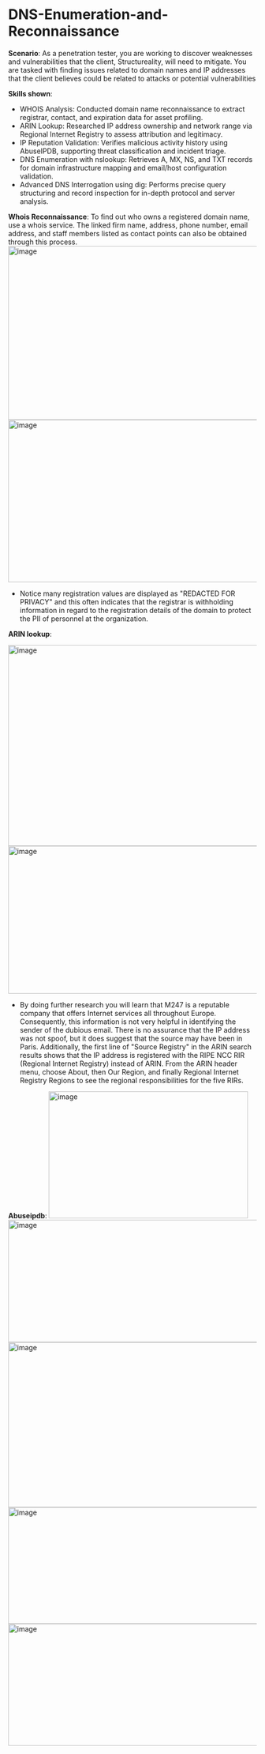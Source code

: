 # DNS-Enumeration-and-Reconnaissance

**Scenario**:
As a penetration tester, you are working to discover weaknesses and vulnerabilities that the client, Structureality, will need to mitigate. You are tasked with finding issues related to domain names and IP addresses that the client believes could be related to attacks or potential vulnerabilities

**Skills shown**:
- WHOIS Analysis: Conducted domain name reconnaissance to extract registrar, contact, and expiration data for asset profiling.
- ARIN Lookup: Researched IP address ownership and network range via Regional Internet Registry to assess attribution and legitimacy.
- IP Reputation Validation: Verifies malicious activity history using AbuseIPDB, supporting threat classification and incident triage.
- DNS Enumeration with nslookup: Retrieves A, MX, NS, and TXT records for domain infrastructure mapping and email/host configuration validation.
- Advanced DNS Interrogation using dig: Performs precise query structuring and record inspection for in-depth protocol and server analysis.

 **Whois Reconnaissance**:
To find out who owns a registered domain name, use a whois service.  The linked firm name, address, phone number, email address, and staff members listed as contact points can also be obtained through this process.
     <img width="539" height="352" alt="image" src="https://github.com/user-attachments/assets/b45e2a0f-4886-4e24-a078-6f2d11d52a69" />
     <img width="530" height="329" alt="image" src="https://github.com/user-attachments/assets/7c85d074-f0e2-433d-a9b4-0f6961d7aa27" />
- Notice many registration values are displayed as "REDACTED FOR PRIVACY" and this often indicates that the registrar is withholding information in regard to the registration details of the domain to protect the PII of personnel at the organization.

**ARIN lookup**:

   <img width="524" height="407" alt="image" src="https://github.com/user-attachments/assets/25b991b5-76e0-43ac-b4f5-f93f4d06078c" />
   <img width="547" height="299" alt="image" src="https://github.com/user-attachments/assets/38b035d7-d2b1-4ff9-9984-b074599cd72a" />

- By doing further research you will learn that M247 is a reputable company that offers Internet services all throughout Europe.  Consequently, this information is not very helpful in identifying the sender of the dubious email.  There is no assurance that the IP address was not spoof, but it does suggest that the source may have been in Paris. Additionally, the first line of "Source Registry" in the ARIN search results shows that the IP address is registered with the RIPE NCC RIR (Regional Internet Registry) instead of ARIN.  From the ARIN header menu, choose About, then Our Region, and finally Regional Internet Registry Regions to see the regional responsibilities for the five RIRs.

**Abuseipdb**:
<img width="404" height="257" alt="image" src="https://github.com/user-attachments/assets/39d424e9-ac9f-4a9a-a20a-f48c1b4f49d5" />
<img width="554" height="248" alt="image" src="https://github.com/user-attachments/assets/82da8ea6-1e18-4dae-97e8-b9f39c6a6dc3" />
<img width="665" height="334" alt="image" src="https://github.com/user-attachments/assets/4c1d5a84-add4-4e88-b8d0-aec6c51d8a68" />
<img width="650" height="236" alt="image" src="https://github.com/user-attachments/assets/ed91df14-ac83-405a-b6ab-dea1d4d653b5" />
<img width="593" height="247" alt="image" src="https://github.com/user-attachments/assets/811578e1-eebf-4c8f-8864-8b51830b1169" />







     
